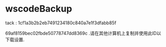 # wscodeBackup  

tack : 1cf1a3b2b2eb7491234180c840a7e1f3dfabb85f

69af8159bec02fbde50778747dd8369c .请在其他计算机上复制并使用此ID以下载设置.
